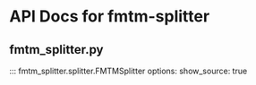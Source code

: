 # API Docs for fmtm-splitter

## fmtm_splitter.py

::: fmtm_splitter.splitter.FMTMSplitter
options:
show_source: true
